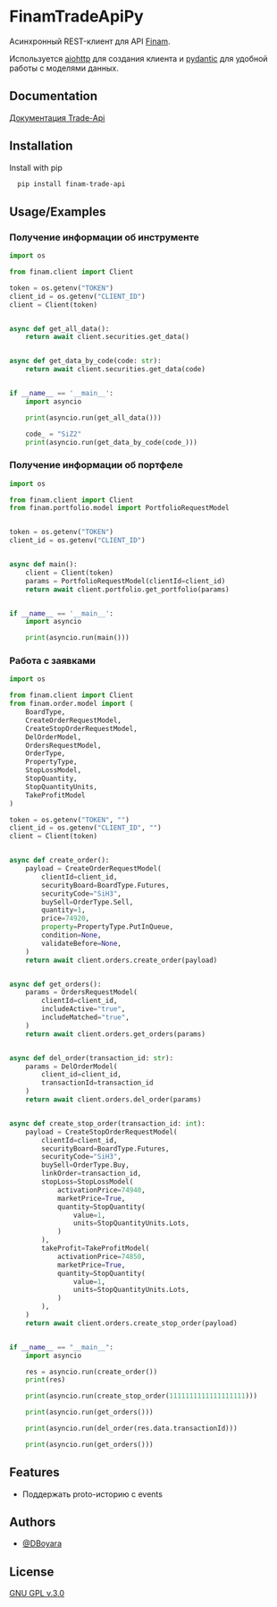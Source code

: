 
# FinamTradeApiPy

Асинхронный REST-клиент для API [Finam](https://finamweb.github.io/trade-api-docs).

Используется [aiohttp](https://github.com/aio-libs/aiohttp) для создания клиента и [pydantic](https://github.com/pydantic/pydantic) для удобной работы с моделями данных.


## Documentation

[Документация Trade-Api](https://trade-api.finam.ru/swagger/index.html)


## Installation

Install with pip

```bash
  pip install finam-trade-api
```
    
## Usage/Examples

### Получение информации об инструменте

```python
import os

from finam.client import Client

token = os.getenv("TOKEN")
client_id = os.getenv("CLIENT_ID")
client = Client(token)


async def get_all_data():
    return await client.securities.get_data()


async def get_data_by_code(code: str):
    return await client.securities.get_data(code)


if __name__ == '__main__':
    import asyncio

    print(asyncio.run(get_all_data()))

    code_ = "SiZ2"
    print(asyncio.run(get_data_by_code(code_)))
```

### Получение информации об портфеле

```python
import os

from finam.client import Client
from finam.portfolio.model import PortfolioRequestModel


token = os.getenv("TOKEN")
client_id = os.getenv("CLIENT_ID")


async def main():
    client = Client(token)
    params = PortfolioRequestModel(clientId=client_id)
    return await client.portfolio.get_portfolio(params)


if __name__ == '__main__':
    import asyncio

    print(asyncio.run(main()))
```

### Работа с заявками

```python
import os

from finam.client import Client
from finam.order.model import (
    BoardType,
    CreateOrderRequestModel,
    CreateStopOrderRequestModel,
    DelOrderModel,
    OrdersRequestModel,
    OrderType,
    PropertyType,
    StopLossModel,
    StopQuantity,
    StopQuantityUnits,
    TakeProfitModel
)

token = os.getenv("TOKEN", "")
client_id = os.getenv("CLIENT_ID", "")
client = Client(token)


async def create_order():
    payload = CreateOrderRequestModel(
        clientId=client_id,
        securityBoard=BoardType.Futures,
        securityCode="SiH3",
        buySell=OrderType.Sell,
        quantity=1,
        price=74920,
        property=PropertyType.PutInQueue,
        condition=None,
        validateBefore=None,
    )
    return await client.orders.create_order(payload)


async def get_orders():
    params = OrdersRequestModel(
        clientId=client_id,
        includeActive="true",
        includeMatched="true",
    )
    return await client.orders.get_orders(params)


async def del_order(transaction_id: str):
    params = DelOrderModel(
        client_id=client_id,
        transactionId=transaction_id
    )
    return await client.orders.del_order(params)


async def create_stop_order(transaction_id: int):
    payload = CreateStopOrderRequestModel(
        clientId=client_id,
        securityBoard=BoardType.Futures,
        securityCode="SiH3",
        buySell=OrderType.Buy,
        linkOrder=transaction_id,
        stopLoss=StopLossModel(
            activationPrice=74940,
            marketPrice=True,
            quantity=StopQuantity(
                value=1,
                units=StopQuantityUnits.Lots,
            )
        ),
        takeProfit=TakeProfitModel(
            activationPrice=74850,
            marketPrice=True,
            quantity=StopQuantity(
                value=1,
                units=StopQuantityUnits.Lots,
            )
        ),
    )
    return await client.orders.create_stop_order(payload)


if __name__ == "__main__":
    import asyncio

    res = asyncio.run(create_order())
    print(res)

    print(asyncio.run(create_stop_order(1111111111111111111)))

    print(asyncio.run(get_orders()))

    print(asyncio.run(del_order(res.data.transactionId)))

    print(asyncio.run(get_orders()))
```


## Features

- Поддержать proto-историю с events

## Authors

- [@DBoyara](https://www.github.com/DBoyara)


## License

[GNU GPL v.3.0](https://choosealicense.com/licenses/gpl-3.0/)

